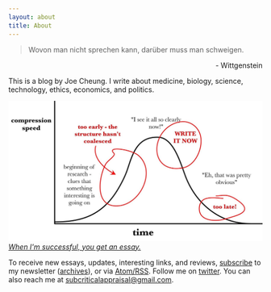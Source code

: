 ```yaml
---
layout: about
title: About
---
```


> Wovon man nicht sprechen kann, darüber muss man schweigen.
<p style="text-align: right">
- Wittgenstein</p>

This is a blog by Joe Cheung. I write about medicine, biology, science, technology, ethics, economics, and politics.

![](/images/sistersarahwriting.jpeg)
[*When I'm successful, you get an essay.*](https://twitter.com/sarahdoingthing/status/877018612447313920)

To receive new essays, updates, interesting links, and reviews, [subscribe](https://subcriticalappraisal.substack.com) to my newsletter ([archives](/newsletters/)), or via [Atom/RSS](/feed.xml). Follow me on [twitter](https://twitter.com/SubCriticalA). You can also reach me at subcriticalappraisal@gmail.com.